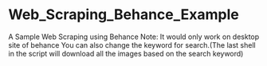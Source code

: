 # Web_Scraping_Behance_Example
A Sample Web Scraping using Behance
Note: It would only work on desktop site of behance
You can also change the keyword for search.(The last shell in the script will download all the images based on the search keyword)
